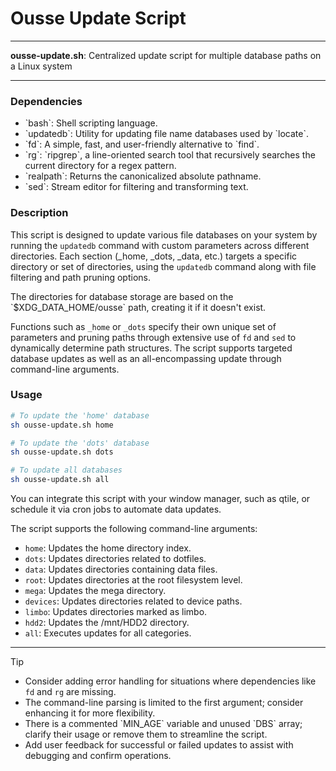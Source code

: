 # Ousse Update Script

---

**ousse-update.sh**: Centralized update script for multiple database paths on a Linux system

---

### Dependencies

- \`bash\`: Shell scripting language.
- \`updatedb\`: Utility for updating file name databases used by \`locate\`.
- \`fd\`: A simple, fast, and user-friendly alternative to \`find\`.
- \`rg\`: \`ripgrep\`, a line-oriented search tool that recursively searches the current directory for a regex pattern.
- \`realpath\`: Returns the canonicalized absolute pathname.
- \`sed\`: Stream editor for filtering and transforming text.

### Description

This script is designed to update various file databases on your system by running the `updatedb` command with custom parameters across different directories. Each section (_home, _dots, _data, etc.) targets a specific directory or set of directories, using the `updatedb` command along with file filtering and path pruning options.

The directories for database storage are based on the \`$XDG_DATA_HOME/ousse\` path, creating it if it doesn't exist.

Functions such as `_home` or `_dots` specify their own unique set of parameters and pruning paths through extensive use of `fd` and `sed` to dynamically determine path structures. The script supports targeted database updates as well as an all-encompassing update through command-line arguments.

### Usage

```bash
# To update the 'home' database
sh ousse-update.sh home

# To update the 'dots' database
sh ousse-update.sh dots

# To update all databases
sh ousse-update.sh all
```

You can integrate this script with your window manager, such as qtile, or schedule it via cron jobs to automate data updates.

The script supports the following command-line arguments:
- `home`: Updates the home directory index.
- `dots`: Updates directories related to dotfiles.
- `data`: Updates directories containing data files.
- `root`: Updates directories at the root filesystem level.
- `mega`: Updates the mega directory.
- `devices`: Updates directories related to device paths.
- `limbo`: Updates directories marked as limbo.
- `hdd2`: Updates the /mnt/HDD2 directory.
- `all`: Executes updates for all categories.

---

> [!TIP]
> - Consider adding error handling for situations where dependencies like `fd` and `rg` are missing.
> - The command-line parsing is limited to the first argument; consider enhancing it for more flexibility.
> - There is a commented \`MIN_AGE\` variable and unused \`DBS\` array; clarify their usage or remove them to streamline the script.
> - Add user feedback for successful or failed updates to assist with debugging and confirm operations.